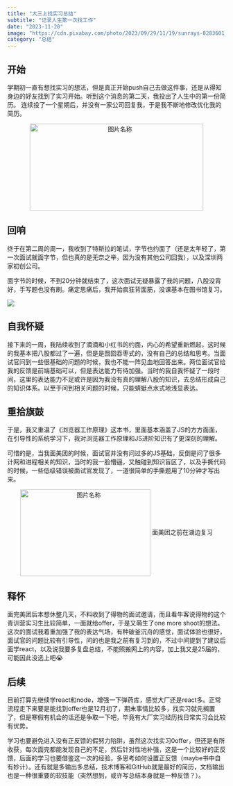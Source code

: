 ```yaml
---
title: "大三上找实习总结"
subtitle: "记录人生第一次找工作"
date: "2023-11-20"
image: "https://cdn.pixabay.com/photo/2023/09/29/11/19/sunrays-8283601_1280.jpg"
category: "总结"
---
```



## 开始
学期初一直有想找实习的想法，但是真正开始push自己去做这件事，还是从得知身边的好友找到了实习开始。听到这个消息的第二天，我投出了人生中的第一份简历。
连续投了一个星期后，并没有一家公司回复我，于是我不断地修改优化我的简历。

<div  align="center">    
<img src="/images/boss.jpg" width = "400" height = "200" alt="图片名称" align=center />
</div>


## 回响
终于在第二周的周一，我收到了特斯拉的笔试，字节也约面了（还是太年轻了，第一次面试就面字节，但也真的是无奈之举，因为没有其他公司回我），以及深圳两家初创公司。

面字节的时候，不到20分钟就结束了，这次面试无疑暴露了我的问题，八股没背好，手写题也没有刷。痛定思痛后，我开始疯狂背面筋，没课基本在图书馆复习。

![](/images/sunset.jpg)
## 自我怀疑
接下来的一周，我陆续收到了滴滴和小红书的约面，内心的希望重新燃起，这时候的我基本把八股都过了一遍，但是是囫囵吞枣式的，没有自己的总结和思考。当面试官问到一些很基础的问题的时候，我也不能一阵见血地回答出来。两位面试官给我的反馈是前端基础可以，但是表达能力有待加强。当时的我自我怀疑了一段时间，这里的表达能力不足或许是因为我没有真的理解八股的知识，去总结形成自己的知识体系。以至于问到相关问题的时候，只能蜻蜓点水式地浅显表达。

## 重拾旗鼓
于是，我又重温了《浏览器工作原理》这本书，里面基本涵盖了JS的方方面面，在引导性的系统学习下，我对浏览器工作原理和JS进阶知识有了更深刻的理解。

可惜的是，当我面美团的时候，面试官并没有问过多的JS基础，反倒是问了很多计网和进程相关的知识，当时的我一脸懵逼，又触碰到知识盲区了，以及手撕代码的时候，一些低级错误被面试官发现了，一道很简单的手撕题用了10分钟才写出来。

<div  align="center">    
<img src="/images/lake.jpg" width = "300" height = "200" alt="图片名称" align=center />
面美团之前在湖边复习
</div>

## 释怀
面完美团后本想休整几天，不料收到了得物的面试邀请，而且看牛客说得物的这个青训营实习生比较简单，一面就给offer，于是又萌生了one more shoot的想法。这次的面试我着重加强了我的表达气场，有种破釜沉舟的感觉，面试体验也很好，面试官的问题比较有引导性，问的也是我之前有复习到的，不过中间提到了建议后面学react，以及说我要多复盘总结，不能照搬网上的内容，加上我又是25届的，可能因此没选上吧😭


## 后续
目前打算先继续学react和node，增强一下弹药库，感觉大厂还是react多。正常流程走下来要是能找到offer也是12月初了，期末事情比较多，找实习就先搁置了，但是寒假有机会的话还是争取一下吧，毕竟有大厂实习经历找日常实习会比较有优势。

学习也要避免进入没有正反馈的假努力陷阱，虽然这次找实习0offer，但还是有所收获，每次面完都能发现自己的不足，然后针对性地补强，这是一个比较好的正反馈，后面的学习也要借鉴这一次的经验，多思考如何设置正反馈（maybe书中自有妙计）。还有就是多输出多总结，技术博客和GitHub就是最好的简历，文档输出也是一种很重要的软技能（突然想到，或许写总结本身就是一种反馈？）。